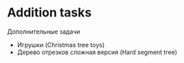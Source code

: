 # Addition tasks

Дополнительные задачи
- Игрушки (Christmas tree toys)
- Дерево отрезков сложная версия (Hard segment tree)
